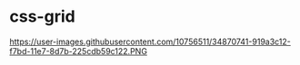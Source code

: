 # css-grid
https://user-images.githubusercontent.com/10756511/34870741-919a3c12-f7bd-11e7-8d7b-225cdb59c122.PNG
